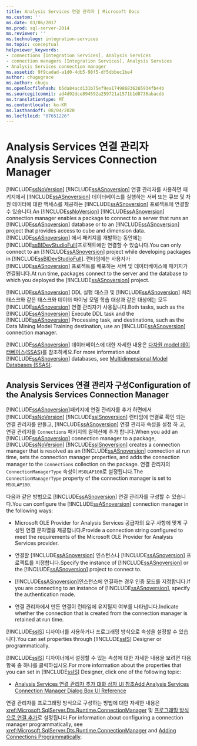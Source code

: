 ```yaml
---
title: Analysis Services 연결 관리자 | Microsoft Docs
ms.custom: ''
ms.date: 03/06/2017
ms.prod: sql-server-2014
ms.reviewer: ''
ms.technology: integration-services
ms.topic: conceptual
helpviewer_keywords:
- connections [Integration Services], Analysis Services
- connection managers [Integration Services], Analysis Services
- Analysis Services connection manager
ms.assetid: 9f9cadad-a1d0-4db5-98f5-df5dbbec1be4
author: chugugrace
ms.author: chugu
ms.openlocfilehash: b5da84acd131b75ef9ea174986836265934fb44b
ms.sourcegitcommit: ad4d92dce894592a259721a1571b1d8736abacdb
ms.translationtype: MT
ms.contentlocale: ko-KR
ms.lasthandoff: 08/04/2020
ms.locfileid: "87651226"
---
```

# <a name="analysis-services-connection-manager"></a><span data-ttu-id="bf02d-102">Analysis Services 연결 관리자</span><span class="sxs-lookup"><span data-stu-id="bf02d-102">Analysis Services Connection Manager</span></span>
  <span data-ttu-id="bf02d-103">[!INCLUDE[ssNoVersion](../../includes/ssnoversion-md.md)] [!INCLUDE[ssASnoversion](../../includes/ssasnoversion-md.md)] 연결 관리자를 사용하면 패키지에서 [!INCLUDE[ssASnoversion](../../includes/ssasnoversion-md.md)] 데이터베이스를 실행하는 서버 또는 큐브 및 차원 데이터에 대한 액세스를 제공하는 [!INCLUDE[ssASnoversion](../../includes/ssasnoversion-md.md)] 프로젝트에 연결할 수 있습니다.</span><span class="sxs-lookup"><span data-stu-id="bf02d-103">An [!INCLUDE[ssNoVersion](../../includes/ssnoversion-md.md)] [!INCLUDE[ssASnoversion](../../includes/ssasnoversion-md.md)] connection manager enables a package to connect to a server that runs an [!INCLUDE[ssASnoversion](../../includes/ssasnoversion-md.md)] database or to an [!INCLUDE[ssASnoversion](../../includes/ssasnoversion-md.md)] project that provides access to cube and dimension data.</span></span> <span data-ttu-id="bf02d-104">[!INCLUDE[ssASnoversion](../../includes/ssasnoversion-md.md)] 에서 패키지를 개발하는 동안에는 [!INCLUDE[ssBIDevStudioFull](../../includes/ssbidevstudiofull-md.md)]프로젝트에만 연결할 수 있습니다.</span><span class="sxs-lookup"><span data-stu-id="bf02d-104">You can only connect to an [!INCLUDE[ssASnoversion](../../includes/ssasnoversion-md.md)] project while developing packages in [!INCLUDE[ssBIDevStudioFull](../../includes/ssbidevstudiofull-md.md)].</span></span> <span data-ttu-id="bf02d-105">런타임에는 사용자가 [!INCLUDE[ssASnoversion](../../includes/ssasnoversion-md.md)] 프로젝트를 배포하는 서버 및 데이터베이스에 패키지가 연결됩니다.</span><span class="sxs-lookup"><span data-stu-id="bf02d-105">At run time, packages connect to the server and the database to which you deployed the [!INCLUDE[ssASnoversion](../../includes/ssasnoversion-md.md)] project.</span></span>  
  
 <span data-ttu-id="bf02d-106">[!INCLUDE[ssASnoversion](../../includes/ssasnoversion-md.md)] DDL 실행 태스크 및 [!INCLUDE[ssASnoversion](../../includes/ssasnoversion-md.md)] 처리 태스크와 같은 태스크와 데이터 마이닝 모델 학습 대상과 같은 대상에는 모두 [!INCLUDE[ssASnoversion](../../includes/ssasnoversion-md.md)] 연결 관리자가 사용됩니다.</span><span class="sxs-lookup"><span data-stu-id="bf02d-106">Both tasks, such as the [!INCLUDE[ssASnoversion](../../includes/ssasnoversion-md.md)] Execute DDL task and the [!INCLUDE[ssASnoversion](../../includes/ssasnoversion-md.md)] Processing task, and destinations, such as the Data Mining Model Training destination, use an [!INCLUDE[ssASnoversion](../../includes/ssasnoversion-md.md)] connection manager.</span></span>  
  
 <span data-ttu-id="bf02d-107">[!INCLUDE[ssASnoversion](../../includes/ssasnoversion-md.md)] 데이터베이스에 대한 자세한 내용은 [다차원 model 데이터베이스&#40;SSAS&#41;](https://docs.microsoft.com/analysis-services/multidimensional-models/multidimensional-model-databases-ssas)를 참조하세요.</span><span class="sxs-lookup"><span data-stu-id="bf02d-107">For more information about [!INCLUDE[ssASnoversion](../../includes/ssasnoversion-md.md)] databases, see [Multidimensional Model Databases &#40;SSAS&#41;](https://docs.microsoft.com/analysis-services/multidimensional-models/multidimensional-model-databases-ssas).</span></span>  
  
## <a name="configuration-of-the-analysis-services-connection-manager"></a><span data-ttu-id="bf02d-108">Analysis Services 연결 관리자 구성</span><span class="sxs-lookup"><span data-stu-id="bf02d-108">Configuration of the Analysis Services Connection Manager</span></span>  
 <span data-ttu-id="bf02d-109">[!INCLUDE[ssASnoversion](../../includes/ssasnoversion-md.md)]패키지에 연결 관리자를 추가 하면에서 [!INCLUDE[ssNoVersion](../../includes/ssnoversion-md.md)] [!INCLUDE[ssISnoversion](../../includes/ssisnoversion-md.md)] 런타임에 연결로 확인 되는 연결 관리자를 만들고, [!INCLUDE[ssASnoversion](../../includes/ssasnoversion-md.md)] 연결 관리자 속성을 설정 하 고, 연결 관리자를 `Connections` 패키지의 컬렉션에 추가 합니다.</span><span class="sxs-lookup"><span data-stu-id="bf02d-109">When you add an [!INCLUDE[ssASnoversion](../../includes/ssasnoversion-md.md)] connection manager to a package, [!INCLUDE[ssNoVersion](../../includes/ssnoversion-md.md)] [!INCLUDE[ssISnoversion](../../includes/ssisnoversion-md.md)] creates a connection manager that is resolved as an [!INCLUDE[ssASnoversion](../../includes/ssasnoversion-md.md)] connection at run time, sets the connection manager properties, and adds the connection manager to the `Connections` collection on the package.</span></span> <span data-ttu-id="bf02d-110">연결 관리자의 `ConnectionManagerType` 속성이 `MSOLAP100`로 설정됩니다.</span><span class="sxs-lookup"><span data-stu-id="bf02d-110">The `ConnectionManagerType` property of the connection manager is set to `MSOLAP100`.</span></span>  
  
 <span data-ttu-id="bf02d-111">다음과 같은 방법으로 [!INCLUDE[ssASnoversion](../../includes/ssasnoversion-md.md)] 연결 관리자를 구성할 수 있습니다.</span><span class="sxs-lookup"><span data-stu-id="bf02d-111">You can configure the [!INCLUDE[ssASnoversion](../../includes/ssasnoversion-md.md)] connection manager in the following ways:</span></span>  
  
-   <span data-ttu-id="bf02d-112">Microsoft OLE Provider for Analysis Services 공급자의 요구 사항에 맞게 구성된 연결 문자열을 제공합니다.</span><span class="sxs-lookup"><span data-stu-id="bf02d-112">Provide a connection string configured to meet the requirements of the Microsoft OLE Provider for Analysis Services provider.</span></span>  
  
-   <span data-ttu-id="bf02d-113">연결할 [!INCLUDE[ssASnoversion](../../includes/ssasnoversion-md.md)] 인스턴스나 [!INCLUDE[ssASnoversion](../../includes/ssasnoversion-md.md)] 프로젝트를 지정합니다.</span><span class="sxs-lookup"><span data-stu-id="bf02d-113">Specify the instance of [!INCLUDE[ssASnoversion](../../includes/ssasnoversion-md.md)] or the [!INCLUDE[ssASnoversion](../../includes/ssasnoversion-md.md)] project to connect to.</span></span>  
  
-   <span data-ttu-id="bf02d-114">[!INCLUDE[ssASnoversion](../../includes/ssasnoversion-md.md)]인스턴스에 연결하는 경우 인증 모드를 지정합니다.</span><span class="sxs-lookup"><span data-stu-id="bf02d-114">If you are connecting to an instance of [!INCLUDE[ssASnoversion](../../includes/ssasnoversion-md.md)], specify the authentication mode.</span></span>  
  
-   <span data-ttu-id="bf02d-115">연결 관리자에서 만든 연결이 런타임에 유지될지 여부를 나타냅니다.</span><span class="sxs-lookup"><span data-stu-id="bf02d-115">Indicate whether the connection that is created from the connection manager is retained at run time.</span></span>  
  
 <span data-ttu-id="bf02d-116">[!INCLUDE[ssIS](../../includes/ssis-md.md)] 디자이너를 사용하거나 프로그래밍 방식으로 속성을 설정할 수 있습니다.</span><span class="sxs-lookup"><span data-stu-id="bf02d-116">You can set properties through [!INCLUDE[ssIS](../../includes/ssis-md.md)] Designer or programmatically.</span></span>  
  
 <span data-ttu-id="bf02d-117">[!INCLUDE[ssIS](../../includes/ssis-md.md)] 디자이너에서 설정할 수 있는 속성에 대한 자세한 내용을 보려면 다음 항목 중 하나를 클릭하십시오.</span><span class="sxs-lookup"><span data-stu-id="bf02d-117">For more information about the properties that you can set in [!INCLUDE[ssIS](../../includes/ssis-md.md)] Designer, click one of the following topic:</span></span>  
  
-   [<span data-ttu-id="bf02d-118">Analysis Services 연결 관리자 추가 대화 상자 UI 참조</span><span class="sxs-lookup"><span data-stu-id="bf02d-118">Add Analysis Services Connection Manager Dialog Box UI Reference</span></span>](add-analysis-services-connection-manager-dialog-box-ui-reference.md)  
  
 <span data-ttu-id="bf02d-119">연결 관리자를 프로그래밍 방식으로 구성하는 방법에 대한 자세한 내용은 <xref:Microsoft.SqlServer.Dts.Runtime.ConnectionManager> 및 [프로그래밍 방식으로 연결 추가](../building-packages-programmatically/adding-connections-programmatically.md)로 설정됩니다.</span><span class="sxs-lookup"><span data-stu-id="bf02d-119">For information about configuring a connection manager programmatically, see <xref:Microsoft.SqlServer.Dts.Runtime.ConnectionManager> and [Adding Connections Programmatically](../building-packages-programmatically/adding-connections-programmatically.md).</span></span>  
  
  
